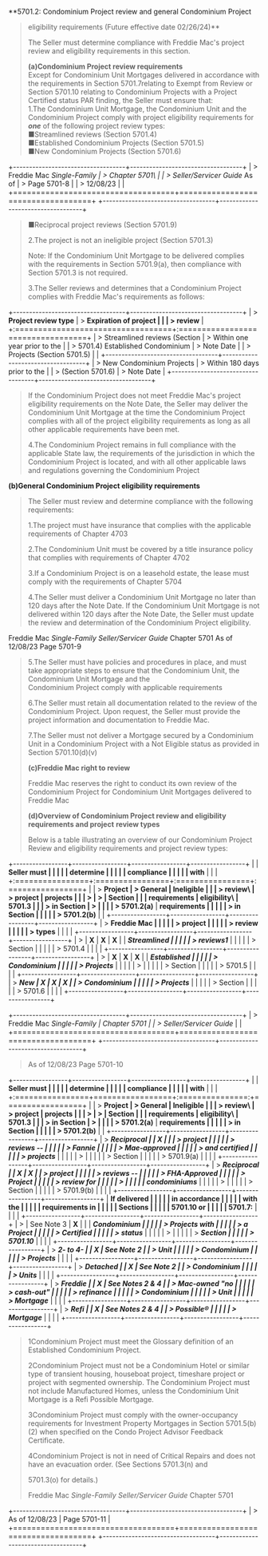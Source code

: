**5701.2: Condominium Project review and general Condominium Project
> eligibility requirements (Future effective date 02/26/24)**
>
> The Seller must determine compliance with Freddie Mac's project review
> and eligibility requirements in this section.
>
> **(a)Condominium Project review requirements**\
> Except for Condominium Unit Mortgages delivered in accordance with the
> requirements in Section 5701.7relating to Exempt from Review or
> Section 5701.10 relating to Condominium Projects with a Project
> Certified status PAR finding, the Seller must ensure that:\
> 1.The Condominium Unit Mortgage, the Condominium Unit and the
> Condominium Project comply with project eligibility requirements for
> ***one*** of the following project review types:\
> ■Streamlined reviews (Section 5701.4)\
> ■Established Condominium Projects (Section 5701.5)\
> ■New Condominium Projects (Section 5701.6)

+-----------------------------------+-----------------------------------+
| > Freddie Mac *Single-Family      | > Chapter 5701\                   |
| > Seller/Servicer Guide* As of    | > Page 5701-8                     |
| > 12/08/23                        |                                   |
+===================================+===================================+
+-----------------------------------+-----------------------------------+

> ■Reciprocal project reviews (Section 5701.9)
>
> 2.The project is not an ineligible project (Section 5701.3)
>
> Note: If the Condominium Unit Mortgage to be delivered complies with
> the requirements in Section 5701.9(a), then compliance with Section
> 5701.3 is not required.
>
> 3.The Seller reviews and determines that a Condominium Project
> complies with Freddie Mac's requirements as follows:

+-----------------------------------+-----------------------------------+
| > **Project review type**         | > **Expiration of project         |
|                                   | > review**                        |
+:==================================+:==================================+
| > Streamlined reviews (Section    | > Within one year prior to the    |
| > 5701.4) Established Condominium | > Note Date                       |
| > Projects (Section 5701.5)       |                                   |
+-----------------------------------+-----------------------------------+
| > New Condominium Projects        | > Within 180 days prior to the    |
| > (Section 5701.6)                | > Note Date                       |
+-----------------------------------+-----------------------------------+

> If the Condominium Project does not meet Freddie Mac's project
> eligibility requirements on the Note Date, the Seller may deliver the
> Condominium Unit Mortgage at the time the Condominium Project complies
> with all of the project eligibility requirements as long as all other
> applicable requirements have been met.
>
> 4.The Condominium Project remains in full compliance with the
> applicable State law, the requirements of the jurisdiction in which
> the Condominium Project is located, and with all other applicable laws
> and regulations governing the Condominium Project

**(b)General Condominium Project eligibility requirements**

> The Seller must review and determine compliance with the following
> requirements:
>
> 1.The project must have insurance that complies with the applicable
> requirements of Chapter 4703
>
> 2.The Condominium Unit must be covered by a title insurance policy
> that complies with requirements of Chapter 4702
>
> 3.If a Condominium Project is on a leasehold estate, the lease must
> comply with the requirements of Chapter 5704
>
> 4.The Seller must deliver a Condominium Unit Mortgage no later than
> 120 days after the Note Date. If the Condominium Unit Mortgage is not
> delivered within 120 days after the Note Date, the Seller must update
> the review and determination of the Condominium Project eligibility.

Freddie Mac *Single-Family Seller/Servicer Guide* Chapter 5701 As of
12/08/23 Page 5701-9

> 5.The Seller must have policies and procedures in place, and must take
> appropriate steps to ensure that the Condominium Unit, the Condominium
> Unit Mortgage and the\
> Condominium Project comply with applicable requirements
>
> 6.The Seller must retain all documentation related to the review of
> the Condominium Project. Upon request, the Seller must provide the
> project information and documentation to Freddie Mac.
>
> 7.The Seller must not deliver a Mortgage secured by a Condominium Unit
> in a Condominium Project with a Not Eligible status as provided in
> Section 5701.10(d)(v)
>
> **(c)Freddie Mac right to review**
>
> Freddie Mac reserves the right to conduct its own review of the
> Condominium Project for Condominium Unit Mortgages delivered to
> Freddie Mac
>
> **(d)Overview of Condominium Project review and eligibility
> requirements and project** **review types**
>
> Below is a table illustrating an overview of our Condominium Project
> Review and eligibility requirements and project review types:

+-----------------+-----------------+-----------------+-----------------+
|                 | **Seller must   |                 |                 |
|                 | determine       |                 |                 |
|                 | compliance      |                 |                 |
|                 | with**          |                 |                 |
+:================+:================+:================+:================+
|                 | > **Project     | > **General     | **Ineligible    |
|                 | > review**\     | > project       | projects        |
|                 | >               | >               | Section         |
|                 |  **requirements |  eligibility**\ | 5701.3**        |
|                 | > in Section    | >               |                 |
|                 | > 5701.2(a)**   |  **requirements |                 |
|                 |                 | > in Section    |                 |
|                 |                 | > 5701.2(b)**   |                 |
+-----------------+-----------------+-----------------+-----------------+
| > **Freddie Mac |                 |                 |                 |
| > project       |                 |                 |                 |
| > review        |                 |                 |                 |
| > types**       |                 |                 |                 |
+-----------------+-----------------+-----------------+-----------------+
| >               | **X**           | **X**           | **X**           |
|  ***Streamlined |                 |                 |                 |
| > reviews1***   |                 |                 |                 |
| > Section       |                 |                 |                 |
| > 5701.4        |                 |                 |                 |
+-----------------+-----------------+-----------------+-----------------+
| >               | **X**           | **X**           | **X**           |
|  ***Established |                 |                 |                 |
| > Condominium   |                 |                 |                 |
| > Projects***   |                 |                 |                 |
| >               |                 |                 |                 |
| > Section       |                 |                 |                 |
| > 5701.5        |                 |                 |                 |
+-----------------+-----------------+-----------------+-----------------+
| > ***New        | **X**           | **X**           | **X**           |
| > Condominium   |                 |                 |                 |
| > Projects***   |                 |                 |                 |
| > Section       |                 |                 |                 |
| > 5701.6        |                 |                 |                 |
+-----------------+-----------------+-----------------+-----------------+

+-----------------------------------+-----------------------------------+
| > Freddie Mac *Single-Family      | Chapter 5701                      |
| > Seller/Servicer Guide*          |                                   |
+===================================+===================================+
+-----------------------------------+-----------------------------------+

> As of 12/08/23 Page 5701-10

+-----------------+-----------------+-----------------+-----------------+
|                 | **Seller must   |                 |                 |
|                 | determine       |                 |                 |
|                 | compliance      |                 |                 |
|                 | with**          |                 |                 |
+:================+=================+:===============:+=================+
|                 | > **Project     | > **General     | **Ineligible    |
|                 | > review**\     | > project       | projects        |
|                 | >               | >               | Section         |
|                 |  **requirements |  eligibility**\ | 5701.3**        |
|                 | > in Section    | >               |                 |
|                 | > 5701.2(a)**   |  **requirements |                 |
|                 |                 | > in Section    |                 |
|                 |                 | > 5701.2(b)**   |                 |
+-----------------+-----------------+-----------------+-----------------+
| > ***Reciprocal |                 | **X**           |                 |
| > project       |                 |                 |                 |
| > reviews --    |                 |                 |                 |
| > Fannie        |                 |                 |                 |
| > Mae-approved  |                 |                 |                 |
| > and certified |                 |                 |                 |
| > projects***   |                 |                 |                 |
| >               |                 |                 |                 |
| > Section       |                 |                 |                 |
| > 5701.9(a)     |                 |                 |                 |
+-----------------+-----------------+-----------------+-----------------+
| > ***Reciprocal |                 | **X**           | **X**           |
| > project       |                 |                 |                 |
| > reviews --    |                 |                 |                 |
| > FHA-Approved  |                 |                 |                 |
| > Project       |                 |                 |                 |
| > review for    |                 |                 |                 |
| >               |                 |                 |                 |
| condominiums*** |                 |                 |                 |
| >               |                 |                 |                 |
| > Section       |                 |                 |                 |
| > 5701.9(b)     |                 |                 |                 |
+-----------------+-----------------+-----------------+-----------------+
| **If delivered  |                 |                 |                 |
| in accordance   |                 |                 |                 |
| with the        |                 |                 |                 |
| requirements in |                 |                 |                 |
| Sections        |                 |                 |                 |
| 5701.10 or      |                 |                 |                 |
| 5701.7:**       |                 |                 |                 |
+-----------------+-----------------+-----------------+-----------------+
| >               | See Note 3      | **X**           |                 |
|  ***Condominium |                 |                 |                 |
| > Projects with |                 |                 |                 |
| > a Project     |                 |                 |                 |
| > Certified     |                 |                 |                 |
| > status***     |                 |                 |                 |
| >               |                 |                 |                 |
| > ***Section    |                 |                 |                 |
| > 5701.10***    |                 |                 |                 |
+-----------------+-----------------+-----------------+-----------------+
| > ***2- to 4-   |                 | **X**           | See Note 2      |
| > Unit          |                 |                 |                 |
| > Condominium   |                 |                 |                 |
| > Projects***   |                 |                 |                 |
+-----------------+-----------------+-----------------+-----------------+
| > ***Detached   |                 | **X**           | See Note 2      |
| > Condominium   |                 |                 |                 |
| > Units***      |                 |                 |                 |
+-----------------+-----------------+-----------------+-----------------+
| > ***Freddie    |                 | **X**           | See Notes 2 & 4 |
| > Mac-owned "no |                 |                 |                 |
| > cash-out"     |                 |                 |                 |
| > refinance     |                 |                 |                 |
| > Condominium   |                 |                 |                 |
| > Unit          |                 |                 |                 |
| > Mortgage***   |                 |                 |                 |
+-----------------+-----------------+-----------------+-----------------+
| > ***Refi       |                 | **X**           | See Notes 2 & 4 |
| > Possible®     |                 |                 |                 |
| > Mortgage***   |                 |                 |                 |
+-----------------+-----------------+-----------------+-----------------+

> 1Condominium Project must meet the Glossary definition of an
> Established Condominium Project.
>
> 2Condominium Project must not be a Condominium Hotel or similar type
> of transient housing, houseboat project, timeshare project or project
> with segmented ownership. The Condominium Project must not include
> Manufactured Homes, unless the Condominium Unit Mortgage is a Refi
> Possible Mortgage.
>
> 3Condominium Project must comply with the owner-occupancy requirements
> for Investment Property Mortgages in Section 5701.5(b)(2) when
> specified on the Condo Project Advisor Feedback Certificate.
>
> 4Condominium Project is not in need of Critical Repairs and does not
> have an evacuation order. (See Sections 5701.3(n) and
>
> 5701.3(o) for details.)
>
> Freddie Mac *Single-Family Seller/Servicer Guide* Chapter 5701

+-----------------------------------+-----------------------------------+
| > As of 12/08/23                  | Page 5701-11                      |
+===================================+===================================+
+-----------------------------------+-----------------------------------+